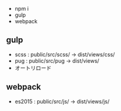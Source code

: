 - npm i
- gulp 
- webpack 

## gulp 
- scss : public/src/scss/ -> dist/views/css/
- pug : public/src/pug -> dist/views/
- オートリロード

## webpack 
- es2015 : public/src/js/ -> dist/views/js/
